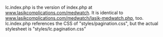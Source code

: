 lc.index.php is the version of index.php at www.lasikcomplications.com/medwatch. It is identical to  www.lasikcomplications.com/medwatch/lasik-medwatch.php, too.
lc.index.php references the CSS of "styles/pagination.css", but the actual stylesheet is "styles/lc.pagination.css"
